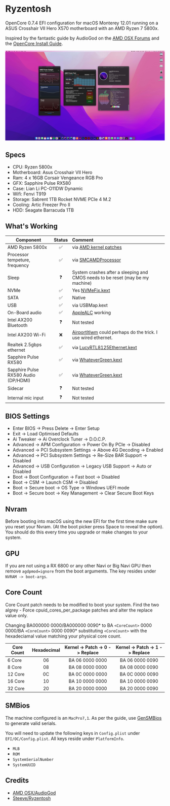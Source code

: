 # Ryzentosh

OpenCore 0.7.4 EFI configuration for macOS Monterey 12.01 running on a ASUS Crosshair VII Hero X570 motherboard with an
AMD Ryzen 7 5800x.

Inspired by the fantastic guide by AudioGod on the [AMD OSX Forums](https://forum.amd-osx.com/index.php?threads/audiogods-asus-rog-strix-x570-e-gaming-big-sur-monterey-beta-opencore-0-7-4-efi.1685/)
and the [OpenCore Install Guide](https://dortania.github.io/OpenCore-Install-Guide/).

![Monterey Screenshot](./screenshot.jpg)

## Specs

- CPU: Ryzen 5800x
- Motherboard: Asus Crosshair VII Hero
- Ram: 4 x 16GB Corsair Vengeance RGB Pro
- GFX: Sapphire Pulse RX580
- Case: Lian Li PC-O11DW Dynamic
- Wifi: Fenvi T919
- Storage: Sabrent 1TB Rocket NVME PCIe 4 M.2
- Cooling: Artic Freezer Pro II
- HDD: Seagate Barracuda 1TB

## What's Working

| Component                             | Status | Comment                                                                                                      |
|---------------------------------------|:------:|:-------------------------------------------------------------------------------------------------------------|
| AMD Ryzen 5800x                       |   ✅    | via [AMD kernel patches](https://github.com/AMD-OSX/AMD_Vanilla/tree/opencore)                               |
| Processor tempeture, frequency        |   ✅    | via [SMCAMDProcessor](https://github.com/trulyspinach/SMCAMDProcessor)                                       |
| Sleep                                 |   ❓    | System crashes after a sleeping and CMOS needs to be reset (may be my machine)                               |
| NVMe                                  |   ✅    | Yes [NVMeFix.kext](https://github.com/acidanthera/NVMeFix)                                                   |
| SATA                                  |   ✅    | Native                                                                                                       |
| USB                                   |   ✅    | via USBMap.kext                                                                                              |
| On-Board audio                        |   ✅    | [AppleALC](https://github.com/acidanthera/AppleALC) working                                                  |
| Intel AX200 Bluetooth                 |   ❓    | Not tested                                                                                                   |
| Intel AX200 Wi-Fi                     |   ❌    | [AirportItlwm](https://github.com/OpenIntelWireless/itlwm) could perhaps do the trick. I use wired ethernet. |
| Realtek 2.5gbps ethernet              |   ✅    | via [LucyRTL8125Ethernet.kext](https://github.com/Mieze/LucyRTL8125Ethernet)                                 |
| Sapphire Pulse RX580                  |   ✅    | via [WhateverGreen.kext](https://github.com/acidanthera/WhateverGreen)                                       |
| Sapphire Pulse RX580  Audio (DP/HDMI) |   ✅    | via [WhateverGreen.kext](https://github.com/acidanthera/WhateverGreen)                                       |
| Sidecar                               |   ❓    | Not tested                                                                                                   |
| Internal mic input                    |   ❓    | Not tested                                                                                                   |

## BIOS Settings

- Enter BIOS -> Press Delete -> Enter Setup
- Exit -> Load Optimised Defaults
- Ai Tweaker -> Ai Overclock Tuner -> D.O.C.P.
- Advanced -> APM Configuration -> Power On By PCIe -> Disabled
- Advanced -> PCI Subsystem Settings -> Above 4G Decoding -> Enabled
- Advanced -> PCI Subsystem Settings -> Re-Size BAR Support -> Disabled
- Advanced -> USB Configuration -> Legacy USB Support -> Auto or Disabled
- Boot -> Boot Configuration -> Fast boot -> Disabled
- Boot -> CSM -> Launch CSM -> Disabled
- Boot -> Secure boot -> OS Type -> Windows UEFI mode
- Boot -> Secure boot -> Key Management -> Clear Secure Boot Keys

## Nvram
Before booting into macOS using the new EFI for the first time make sure you reset your Nvram. (At the boot picker press 
Space to reveal the option). You should do this every time you upgrade or make changes to your system.

## GPU
If you are not using a RX 6800 or any other Navi or Big Navi GPU then remove `agdpmod=ignore` from the boot arguments.
The key resides under `NVRAM -> boot-args`.


## Core Count
Core Count patch needs to be modified to boot your system. Find the two algrey - Force cpuid_cores_per_package patches 
and alter the replace value only.

Changing BA000000 0000/BA000000 0090* to BA `<CoreCount>` 0000 0000/BA `<CoreCount>` 0000 0090* substituting 
`<CoreCount>` with the hexadeciamal value matching your physical core count. 

| Core Count | Hexadecimal | Kernel -> Patch -> 0 -> Replace | Kernel -> Patch -> 1 -> Replace |
|------------|:-----------:|:-------------------------------:|:-------------------------------:|
| 6 Core     |     06      |         BA 06 0000 0000         |         BA 06 0000 0090         |
| 8 Core     |     08      |         BA 08 0000 0000         |         BA 08 0000 0090         |
| 12 Core    |     0C      |         BA 0C 0000 0000         |         BA 0C 0000 0090         | 
| 16 Core    |     10      |         BA 10 0000 0000         |         BA 10 0000 0090         |
| 32 Core    |     20      |         BA 20 0000 0000         |         BA 20 0000 0090         |

## SMBios

The machine configured is an `MacPro7,1`. As per the guide, use [GenSMBios](https://github.com/corpnewt/GenSMBIOS) to 
generate valid serials.

You will need to update the following keys in `Config.plist` under `EFI/OC/Config.plist`. All keys reside under 
`PlatformInfo`.

- `MLB`    
- `ROM`
- `SystemSerialNumber`
- `SystemUUID`

## Credits

- [AMD OSX/AudioGod](https://forum.amd-osx.com/index.php?threads/audiogods-asus-rog-strix-x570-e-gaming-big-sur-monterey-beta-opencore-0-7-4-efi.1685/)
- [Steeve/Ryzentosh](https://github.com/steeve/ryzentosh/blob/master/README.md)

